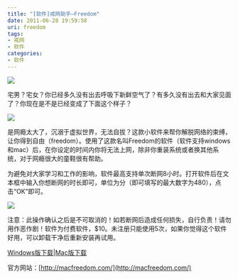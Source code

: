 ```yaml
---
title: "[软件]戒网助手—Freedom"
date: 2011-06-28 19:59:58
uri: freedom
tags: 
- 戒网
- 软件
categories: 
- 软件
---
```


![](https://yqmfyg.bn1.livefilestore.com/y2pASBxFMqH8Na1MEd1SQX28tKIulmXRPt7h1aYygRvxGTBYaEwc1bbJKpI7qjj4N-71KDJO_ZZESy9B-r9DBp_O2gKULldBenAeL7yG_J0uuU/freedom1.jpg?psid=1)

宅男？宅女？你已经多久没有出去呼吸下新鲜空气了？有多久没有出去和大家见面了？你现在是不是已经变成了下面这个样子？

![](https://yqmfyg.bn1.livefilestore.com/y2pdWbB-4RcBliVbnSGyWbSNvGr79lcgryAhb_Z-vFAMkNfyegO76pOTfVCYiyE5Mw9_Zrpe4sb5nCYzNWODOw8QY4bPz8-9hq0rQHPtg0m-LU/freedom2.jpg?psid=1)

是网瘾太大了，沉溺于虚拟世界，无法自拔？这款小软件来帮你解脱网络的束缚，让你得到自由（freedom）。使用了这款名叫Freedom的软件（软件支持windows和mac）后，在你设定的时间内你将无法上网，除非你重装系统或者换其他系统，对于网瘾很大的童鞋很有帮助。

为避免对大家学习和工作的影响，软件最高支持单次断网8小时。打开软件后在文本框中输入你想断网的时长即可，单位为分（即可填写的最大数字为480），点击“OK”即可。

![](https://yqmfyg.bn1.livefilestore.com/y2pv0qekhQmdBSBRTVekcUE3oV7McfSTCMaW76wZb4ZE0uBAPftxCk7WGb6lprS0Y4QmvVXC8gz_GuIbb3Btj_-9viGz3jE_-EfccXuBrAmPNE/freedom3.JPEG?psid=1)

注意：此操作确认之后是不可取消的！如若断网后造成任何损失，自行负责！请勿用作恶作剧！软件为付费软件，$10。未注册只能使用5次，如果你觉得这个软件好用，可以卸载干净后重新安装再试用。

[Windows版下载](http://dl.dbank.com/c0ghws6h83 "数据银行")|[Mac版下载](http://dl.dbank.com/c09pt2rw1v "数据银行")

官方网站：[http://macfreedom.com/](http://macfreedom.com/)
